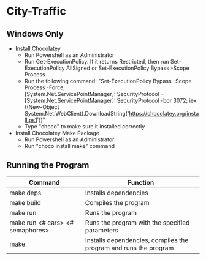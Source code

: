 # City-Traffic


## Windows Only

- Install Chocolatey
  - Run Powershell as an Administrator
  - Run Get-ExecutionPolicy. If it returns Restricted, then run Set-ExecutionPolicy AllSigned or Set-ExecutionPolicy Bypass -Scope Process.
  - Run the following command: "Set-ExecutionPolicy Bypass -Scope Process -Force; [System.Net.ServicePointManager]::SecurityProtocol = [System.Net.ServicePointManager]::SecurityProtocol -bor 3072; iex ((New-Object System.Net.WebClient).DownloadString('https://chocolatey.org/install.ps1'))"
  - Type "choco" to make sure it installed correctly
- Install Chocolatey Make Package
  -  Run Powershell as an Administrator
  -  Run "choco install make" command 

## Running the Program


| Command | Function |
| ------ | ------ |
| make deps | Installs dependencies |
| make build | Compiles the program |
| make run | Runs the program |
| make run <# cars> <# semaphores> | Runs the program with the specified parameters |
| make | Installs dependencies, compiles the program and runs the program |